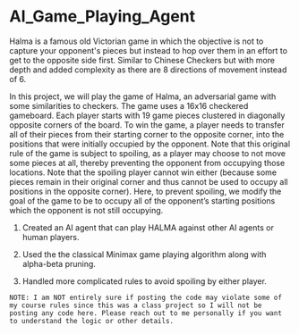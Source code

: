 # AI_Game_Playing_Agent


Halma is a famous old Victorian game in which the objective is not to capture your opponent's pieces but instead to hop over them in an effort to get to the opposite side first. Similar to Chinese Checkers but with more depth and added complexity as there are 8 directions of movement instead of 6.

In this project, we will play the game of Halma, an adversarial game with some similarities to checkers. The game uses a 16x16 checkered gameboard. Each player starts with 19 game pieces clustered in diagonally opposite corners of the board. To win the game, a player needs to transfer all of their pieces from their starting corner to the opposite corner, into the positions that were initially occupied by the opponent. Note that this original rule of the game is subject to spoiling, as a player may choose to not move some pieces at all, thereby preventing the opponent from occupying those locations. Note that the spoiling player cannot win either (because some pieces remain in their original corner and thus cannot be used to occupy all positions in the opposite corner). Here, to prevent spoiling, we modify the goal of the game to be to occupy all of the opponent’s starting positions which the opponent is not still occupying.

1. Created an AI agent that can play HALMA against other AI agents or human players.

2. Used the the classical Minimax game playing algorithm along with alpha-beta pruning.

3. Handled more complicated rules to avoid spoiling by either player.


`NOTE: I am NOT entirely sure if posting the code may violate some of my course rules since this was a class project so I will not be posting any code here. Please reach out to me personally if you want to understand the logic or other details.`
